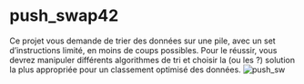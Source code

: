 # push_swap42
Ce projet vous demande de trier des données sur une pile, avec un set d’instructions limité, en moins de coups possibles. Pour le réussir, vous devrez manipuler différents algorithmes de tri et choisir la (ou les ?) solution la plus appropriée pour un classement optimisé des données.
![push_sw](https://github.com/Paolss666/push_swap42/assets/128729562/55083b80-12cb-4738-a94a-38842b4ed00f)
